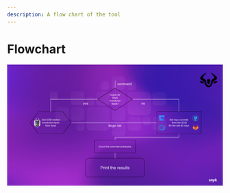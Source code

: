 ```yaml
---
description: A flow chart of the tool
---
```


# Flowchart

![flow chart](<../../../.gitbook/assets/flow-chart (1) (1) (1) (1) (1) (1) (1) (1) (2).png>)
